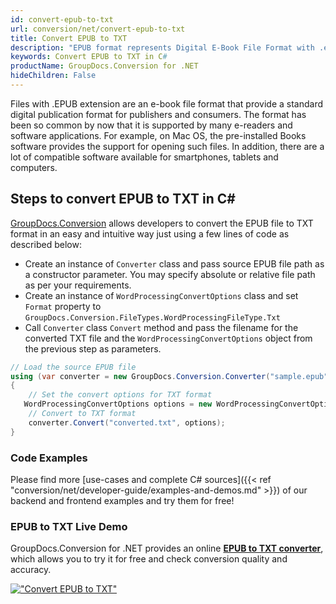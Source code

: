 ```yaml
---
id: convert-epub-to-txt
url: conversion/net/convert-epub-to-txt
title: Convert EPUB to TXT
description: "EPUB format represents Digital E-Book File Format with .epub extension. Learn how to convert EPUB to TXT file programmatically in C# language using GroupDocs.Conversion for .NET library."
keywords: Convert EPUB to TXT in C#
productName: GroupDocs.Conversion for .NET
hideChildren: False
---
```


Files with .EPUB extension are an e-book file format that provide a standard digital publication format for publishers and consumers. The format has been so common by now that it is supported by many e-readers and software applications. For example, on Mac OS, the pre-installed Books software provides the support for opening such files. In addition, there are a lot of compatible software available for smartphones, tablets and computers.

## Steps to convert EPUB to TXT in C#

[GroupDocs.Conversion](https://products.groupdocs.com/conversion/net) allows developers to convert the EPUB file to TXT format in an easy and intuitive way just using a few lines of code as described below:

* Create an instance of `Converter` class and pass source EPUB file path as a constructor parameter. You may specify absolute or relative file path as per your requirements. 
* Create an instance of `WordProcessingConvertOptions` class and set `Format` property to `GroupDocs.Conversion.FileTypes.WordProcessingFileType.Txt`
* Call `Converter` class `Convert` method and pass the filename for the converted TXT file and the `WordProcessingConvertOptions` object from the previous step as parameters.

```csharp
// Load the source EPUB file
using (var converter = new GroupDocs.Conversion.Converter("sample.epub"))
{
    // Set the convert options for TXT format
   WordProcessingConvertOptions options = new WordProcessingConvertOptions { Format = GroupDocs.Conversion.FileTypes.WordProcessingFileType.Txt };
    // Convert to TXT format
    converter.Convert("converted.txt", options);
}
```

### Code Examples

Please find more [use-cases and complete C# sources]({{< ref "conversion/net/developer-guide/examples-and-demos.md" >}}) of our backend and frontend examples and try them for free!

### EPUB to TXT Live Demo

GroupDocs.Conversion for .NET provides an online [**EPUB to TXT converter**](https://products.groupdocs.app/conversion/epub-to-txt), which allows you to try it for free and check conversion quality and accuracy.

[!["Convert EPUB to TXT"](conversion/net/images/convert-to-txt/convert-epub-to-txt.png)](https://products.groupdocs.app/conversion/epub-to-txt)